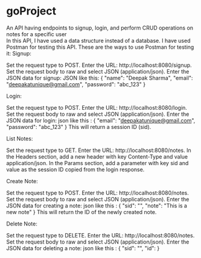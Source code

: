 # goProject
An API having endpoints to signup, login, and perform CRUD operations on notes for a specific user <br>
In this API, I have used a data structure instead of a database.
I have used Postman for testing this API.
These are the ways to use Postman for testing it:
Signup:

Set the request type to POST.
Enter the URL: http://localhost:8080/signup.
Set the request body to raw and select JSON (application/json).
Enter the JSON data for signup:
JSON like this:
{
  "name": "Deepak Sharma",
  "email": "deepakatunique@gmail.com",
  "password": "abc_123"
}

Login:

Set the request type to POST.
Enter the URL: http://localhost:8080/login.
Set the request body to raw and select JSON (application/json).
Enter the JSON data for login:
json like this : 
{
  "email": "deepakatunique@gmail.com",
  "password": "abc_123"
}
This will return a session ID (sid).


List Notes:

Set the request type to GET.
Enter the URL: http://localhost:8080/notes.
In the Headers section, add a new header with key Content-Type and value application/json.
In the Params section, add a parameter with key sid and value as the session ID copied from the login response.


Create Note:

Set the request type to POST.
Enter the URL: http://localhost:8080/notes.
Set the request body to raw and select JSON (application/json).
Enter the JSON data for creating a note:
json like this : 
{
  "sid": "<your session id which was generated when you login>",
  "note": "This is a new note"
}
This will return the ID of the newly created note.



Delete Note:

Set the request type to DELETE.
Enter the URL: http://localhost:8080/notes.
Set the request body to raw and select JSON (application/json).
Enter the JSON data for deleting a note:
json like this : 
{
  "sid": "<your-session-id>",
  "id": <note-id>
}
